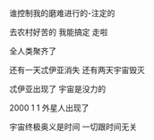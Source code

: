谁控制我的磨难进行的-注定的

去农村好苦的 我能搞定 走啦

全人类聚齐了

还有一天忒伊亚消失 还有两天宇宙毁灭

忒伊亚出现了 宇宙是没力的

2000 1 1 外星人出现了

宇宙终极奥义是时间 一切跟时间无关